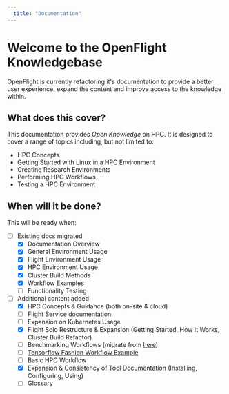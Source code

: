 ```yaml
---
  title: "Documentation"
---
```


# Welcome to the OpenFlight Knowledgebase

OpenFlight is currently refactoring it's documentation to provide a better user experience, expand the content and improve access to the knowledge within.

## What does this cover?

This documentation provides _Open Knowledge_ on HPC. It is designed to cover a range of topics including, but not limited to:

- HPC Concepts
- Getting Started with Linux in a HPC Environment
- Creating Research Environments
- Performing HPC Workflows
- Testing a HPC Environment

## When will it be done?

This will be ready when:

- [ ] Existing docs migrated
    * [x] Documentation Overview
    * [x] General Environment Usage
    * [x] Flight Environment Usage
    * [x] HPC Environment Usage
    * [x] Cluster Build Methods
    * [x] Workflow Examples
    * [ ] Functionality Testing
- [ ] Additional content added
    * [x] HPC Concepts & Guidance (both on-site & cloud)
    * [ ] Flight Service documentation
    * [ ] Expansion on Kubernetes Usage
    * [x] Flight Solo Restructure & Expansion (Getting Started, How It Works, Cluster Build Refactor)
    * [ ] Benchmarking Workflows (migrate from [here](https://github.com/alces-software/knowledgebase/wiki/Burn-In-Tests))
    * [ ] [Tensorflow Fashion Workflow Example](https://github.com/openflighthpc/project-prewarms/blob/main/machine-learning-tensorflow.sh)
    * [ ] Basic HPC Workflow
    * [x] Expansion & Consistency of Tool Documentation (Installing, Configuring, Using)
    * [ ] Glossary
